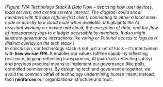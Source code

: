 _(Figure: FPA Technology Stack & Data Flow – depicting how user devices, local servers, and central servers interact. The diagram could show members with the app (offline-first client) connecting to either a local mesh node or directly to a cloud node when available. It highlights the AI assistant working on-device and cloud, the encryption of data, and the flow of transparency logs to a ledger accessible by members. It also might illustrate governance interactions like voting or Tribunal access to logs as a distinct overlay on the tech stack.)_  
In conclusion, our technology stack is not just a set of tools – it’s intertwined with **how we run FPA**. It enables our values (offline capability reflecting resilience, logging reflecting transparency, AI guardrails reflecting safety) and provides practical means to implement our governance (like polls, controlled permissions). By designing tech and governance together, we avoid the common pitfall of technology undermining human intent; instead, tech **reinforces** our organizational structure and trust.